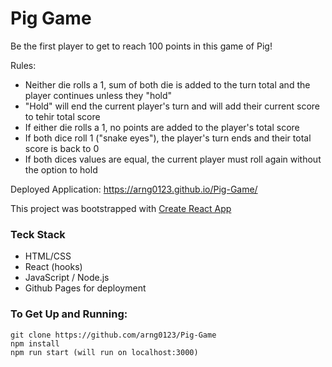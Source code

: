 # Pig Game
Be the first player to get to reach 100 points in this game of Pig! 

Rules: 
- Neither die rolls a 1, sum of both die is added to the turn total and the player continues unless they "hold" 
- "Hold" will end the current player's turn and will add their current score to tehir total score
- If either die rolls a 1, no points are added to the player's total score
- If both dice roll 1 ("snake eyes"), the player's turn ends and their total score is back to 0
- If both dices values are equal, the current player must roll again without the option to hold

Deployed Application: https://arng0123.github.io/Pig-Game/

This project was bootstrapped with [Create React App](https://github.com/facebook/create-react-app)


### Teck Stack

- HTML/CSS
- React (hooks)
- JavaScript / Node.js
- Github Pages for deployment



### To Get Up and Running:

```
git clone https://github.com/arng0123/Pig-Game
npm install
npm run start (will run on localhost:3000)
```

